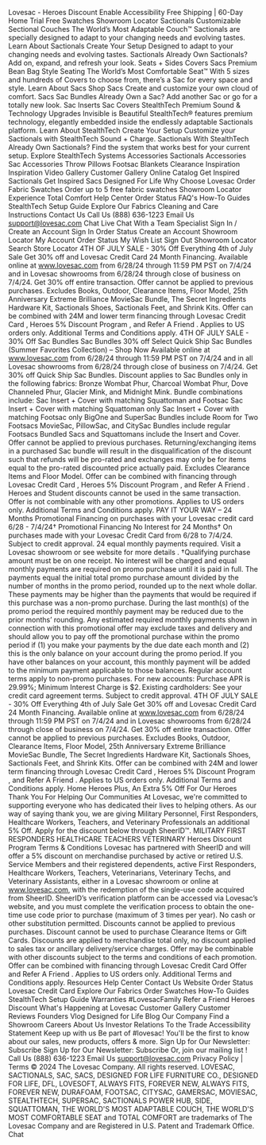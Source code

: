 Lovesac - Heroes Discount
Enable Accessibility
Free Shipping
|
60-Day Home Trial
Free Swatches
Showroom Locator
Sactionals
Customizable Sectional Couches
The World’s Most Adaptable Couch™
Sactionals are specially designed to adapt to
your changing needs and evolving tastes.
Learn About Sactionals
Create Your Setup
Designed to adapt to your changing needs and evolving tastes.
Sactionals
Already Own Sactionals?
Add on, expand, and refresh your look.
Seats + Sides
Covers
Sacs
Premium Bean Bag Style Seating
The World’s Most Comfortable Seat™
With 5 sizes and hundreds of Covers to choose from, there’s a Sac for every space and style.
Learn About Sacs
Shop Sacs
Create and customize your own cloud of comfort.
Sacs
Sac Bundles
Already Own a Sac?
Add another Sac or go for a totally new look.
Sac Inserts
Sac Covers
StealthTech
Premium Sound & Technology Upgrades
Invisible is Beautiful
StealthTech® features premium technology, elegantly embedded inside the endlessly adaptable Sactionals platform.
Learn About StealthTech
Create Your Setup
Customize your Sactionals with StealthTech Sound + Charge.
Sactionals With StealthTech
Already Own Sactionals?
Find the system that works best for your current setup.
Explore StealthTech Systems
Accessories
Sactionals Accessories
Sac Accessories
Throw Pillows
Footsac Blankets
Clearance
Inspiration
Inspiration
Video Gallery
Customer Gallery
Online Catalog
Get Inspired Sactionals
Get Inspired Sacs
Designed For Life
Why Choose Lovesac
Order Fabric Swatches
Order up to 5 free fabric swatches
Showroom Locator
Experience Total Comfort
Help Center
Order Status
FAQ's
How-To Guides
StealthTech Setup Guide
Explore Our Fabrics
Cleaning and Care Instructions
Contact Us
Call Us
(888) 636-1223
Email Us
support@lovesac.com
Chat Live
Chat With a Team Specialist
Sign In / Create an Account
Sign In
Order Status
Create an Account
Showroom Locator
My Account
Order Status
My Wish List
Sign Out
Showroom Locator
Search
Store Locator
4TH OF JULY SALE - 30% Off Everything
4th of July Sale
Get 30% off and Lovesac Credit Card 24 Month Financing.
Available online at www.lovesac.com from 6/28/24 through 11:59 PM PST on 7/4/24 and in Lovesac showrooms from 6/28/24 through close of business on 7/4/24. Get 30% off entire transaction. Offer cannot be applied to previous purchases. Excludes Books, Outdoor, Clearance Items, Floor Model, 25th Anniversary Extreme Brilliance MovieSac Bundle, The Secret Ingredients Hardware Kit, Sactionals Shoes, Sactionals Feet, and Shrink Kits. Offer can be combined with 24M and lower term financing through
Lovesac Credit Card
,
Heroes 5% Discount Program
, and
Refer A Friend
. Applies to US orders only. Additional
Terms and Conditions
apply.
4TH OF JULY SALE - 30% Off Sac Bundles
Sac Bundles
30% off Select Quick Ship Sac Bundles (Summer Favorites Collection) –
Shop Now
Available online at www.lovesac.com from 6/28/24 through 11:59 PM PST on 7/4/24 and in all Lovesac showrooms from 6/28/24 through close of business on 7/4/24. Get 30% off Quick Ship Sac Bundles. Discount applies to Sac Bundles only in the following fabrics: Bronze Wombat Phur, Charcoal Wombat Phur, Dove Channeled Phur, Glacier Mink, and Midnight Mink.
Bundle combinations include:
Sac Insert + Cover with matching Squattoman and Footsac
Sac Insert + Cover with matching Squattoman only
Sac Insert + Cover with matching Footsac only
BigOne and SuperSac Bundles include Room for Two Footsacs
MovieSac, PillowSac, and CitySac Bundles include regular Footsacs
Bundled Sacs and Squattomans include the Insert and Cover.  Offer cannot be applied to previous purchases.  Returning/exchanging items in a purchased Sac bundle will result in the disqualification of the discount such that refunds will be pro-rated and exchanges may only be for items equal to the pro-rated discounted price actually paid.  Excludes Clearance Items and Floor Model.  Offer can be combined with financing through
Lovesac Credit Card
,
Heroes 5% Discount Program
, and
Refer A Friend
. Heroes and Student discounts cannot be used in the same transaction. Offer is not combinable with any other promotions. Applies to US orders only. Additional
Terms and Conditions
apply.
PAY IT YOUR WAY – 24 Months Promotional Financing on purchases with your Lovesac credit card 6/28 - 7/4/24†
Promotional Financing
No Interest for 24 Months†
On purchases made with your Lovesac Credit Card from 6/28 to 7/4/24. Subject to credit approval. 24 equal monthly payments required. Visit a
Lovesac showroom
or see website for
more details
.
†Qualifying purchase amount must be on one receipt. No interest will be charged and equal monthly payments are required on promo purchase until it is paid in full. The payments equal the initial total promo purchase amount divided by the number of months in the promo period, rounded up to the next whole dollar. These payments may be higher than the payments that would be required if this purchase was a non-promo purchase. During the last month(s) of the promo period the required monthly payment may be reduced due to the prior months’ rounding. Any estimated required monthly payments shown in connection with this promotional offer may exclude taxes and delivery and should allow you to pay off the promotional purchase within the promo period if (1) you make your payments by the due date each month and (2) this is the only balance on your account during the promo period. If you have other balances on your account, this monthly payment will be added to the minimum payment applicable to those balances. Regular account terms apply to non-promo purchases. For new accounts: Purchase APR is 29.99%; Minimum Interest Charge is $2. Existing cardholders: See your credit card agreement terms. Subject to credit approval.
4TH OF JULY SALE - 30% Off Everything
4th of July Sale
Get 30% off and Lovesac Credit Card 24 Month Financing.
Available online at www.lovesac.com from 6/28/24 through 11:59 PM PST on 7/4/24 and in Lovesac showrooms from 6/28/24 through close of business on 7/4/24. Get 30% off entire transaction. Offer cannot be applied to previous purchases. Excludes Books, Outdoor, Clearance Items, Floor Model, 25th Anniversary Extreme Brilliance MovieSac Bundle, The Secret Ingredients Hardware Kit, Sactionals Shoes, Sactionals Feet, and Shrink Kits. Offer can be combined with 24M and lower term financing through
Lovesac Credit Card
,
Heroes 5% Discount Program
, and
Refer A Friend
. Applies to US orders only. Additional
Terms and Conditions
apply.
Home
Heroes
Plus, An Extra 5% Off For Our Heroes
Thank You For Helping Our Communities
At Lovesac, we're committed to supporting everyone who has dedicated their lives to helping others. As our way of saying thank you, we are giving Military Personnel, First Responders, Healthcare Workers, Teachers, and Veterinary Professionals an additional 5% Off. Apply for the discount below through SheerID™.
MILITARY
FIRST RESPONDERS
HEALTHCARE
TEACHERS
VETERINARY
Heroes Discount Program
Terms & Conditions
Lovesac has partnered with SheerID and will offer a 5% discount on merchandise purchased by active or retired U.S. Service Members and their registered dependents, active First Responders, Healthcare Workers, Teachers, Veterinarians, Veterinary Techs, and Veterinary Assistants, either in a Lovesac showroom or online at www.lovesac.com, with the redemption of the single-use code acquired from SheerID. SheerID’s verification platform can be accessed via Lovesac’s website, and you must complete the verification process to obtain the one-time use code prior to purchase (maximum of 3 times per year). No cash or other substitution permitted. Discounts cannot be applied to previous purchases. Discount cannot be used to purchase Clearance Items or Gift Cards. Discounts are applied to merchandise total only, no discount applied to sales tax or ancillary delivery/service charges. Offer may be combinable with other discounts subject to the terms and conditions of each promotion. Offer can be combined with financing through
Lovesac Credit Card Offer
and
Refer A Friend
. Applies to US orders only. Additional
Terms and Conditions
apply.
Resources
Help Center
Contact Us
Website Order Status
Lovesac Credit Card
Explore Our Fabrics
Order Swatches
How-To Guides
StealthTech Setup Guide
Warranties
#LovesacFamily
Refer a Friend
Heroes Discount
What's Happening at Lovesac
Customer Gallery
Customer Reviews
Founders Vlog
Designed for Life Blog
Our Company
Find a Showroom
Careers
About Us
Investor Relations
To the Trade
Accessibility Statement
Keep up with us
Be part of #lovesac! You'll be the first to know about our sales, new products, offers & more.
Sign Up for Our Newsletter:
Subscribe
Sign Up for Our Newsletter: Subscribe
Or,
join our mailing list
!
Call Us
(888) 636-1223
Email Us
support@lovesac.com
Privacy Policy
|
Terms
© 2024 The Lovesac Company. All rights reserved.
LOVESAC, SACTIONALS, SAC, SACS, DESIGNED FOR LIFE FURNITURE CO., DESIGNED FOR LIFE, DFL, LOVESOFT, ALWAYS FITS, FOREVER NEW, ALWAYS FITS, FOREVER NEW, DURAFOAM, FOOTSAC, CITYSAC, GAMERSAC, MOVIESAC, STEALTHTECH, SUPERSAC, SACTIONALS POWER HUB, SIDE, SQUATTOMAN, THE WORLD'S MOST ADAPTABLE COUCH, THE WORLD'S MOST COMFORTABLE SEAT and TOTAL COMFORT are trademarks of The Lovesac Company and are Registered in U.S. Patent and Trademark Office.
Chat